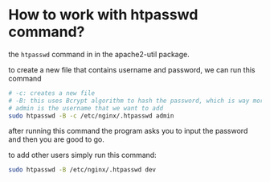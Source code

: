 # How to work with htpasswd command?

the `htpasswd` command in in the apache2-util package.

to create a new file that contains username and password, we can run this command

```bash
# -c: creates a new file
# -B: this uses Bcrypt algorithm to hash the password, which is way more secure than the default algorithm (MD5)
# admin is the username that we want to add
sudo htpasswd -B -c /etc/nginx/.htpasswd admin
```
after running this command the program asks you to input the password and then you are good to go.

to add other users simply run this command:
```bash
sudo htpasswd -B /etc/nginx/.htpasswd dev
```